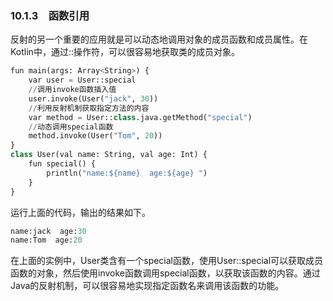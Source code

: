 ### 10.1.3　函数引用

反射的另一个重要的应用就是可以动态地调用对象的成员函数和成员属性。在Kotlin中，通过::操作符，可以很容易地获取类的成员对象。

```python
fun main(args: Array<String>) {
    var user = User::special
    //调用invoke函数插入值
    user.invoke(User("jack", 30))
    //利用反射机制获取指定方法的内容
    var method = User::class.java.getMethod("special")
    //动态调用special函数
    method.invoke(User("Tom", 20))
}
class User(val name: String, val age: Int) {
    fun special() {
        println("name:${name}  age:${age} ")
    }
}
```

运行上面的代码，输出的结果如下。

```python
name:jack  age:30 
name:Tom  age:20
```

在上面的实例中，User类含有一个special函数，使用User::special可以获取成员函数的对象，然后使用invoke函数调用special函数，以获取该函数的内容。通过Java的反射机制，可以很容易地实现指定函数名来调用该函数的功能。

